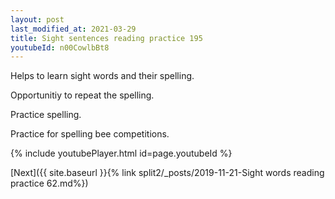 ```yaml
---
layout: post
last_modified_at: 2021-03-29
title: Sight sentences reading practice 195
youtubeId: n00CowlbBt8
---
```

 
 
Helps to learn sight words and their spelling.

Opportunitiy to repeat the spelling. 

Practice spelling. 
 
Practice for spelling bee competitions. 
 
{% include youtubePlayer.html id=page.youtubeId %}
 
 

[Next]({{ site.baseurl }}{% link  split2/_posts/2019-11-21-Sight words reading practice 62.md%})
 
